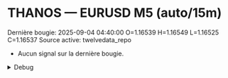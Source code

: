 # THANOS — EURUSD M5 (auto/15m)
Dernière bougie: 2025-09-04 04:40:00  O=1.16539  H=1.16549  L=1.16525  C=1.16537
Source active: twelvedata_repo

- Aucun signal sur la dernière bougie.

<details><summary>Debug</summary>

- TD_API_KEY manquant.

</details>